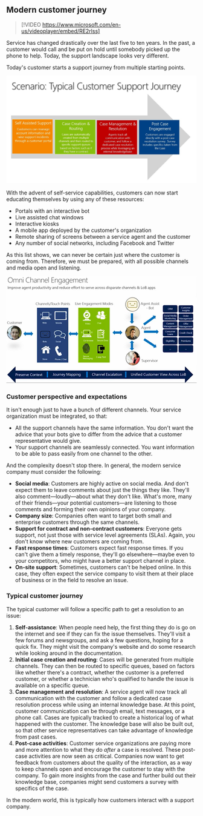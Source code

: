 ## Modern customer journey

> [!VIDEO https://www.microsoft.com/en-us/videoplayer/embed/RE2rlss]

Service has changed drastically over the last five to ten years. In the past, a customer would call and be put on hold until somebody picked up the phone to help. Today, the support landscape looks very different. 

Today's customer starts a support journey from multiple starting points. 

![Modern customer journey](../media/customer-journey.jpg)

With the advent of self-service capabilities, customers can now start educating themselves by using any of these resources:

- Portals with an interactive bot
- Live assisted chat windows
- Interactive kiosks
- A mobile app deployed by the customer's organization
- Remote sharing of screens between a service agent and the customer
- Any number of social networks, including Facebook and Twitter

As this list shows, we can never be certain just where the customer is coming from. Therefore, we must be prepared, with all possible channels and media open and listening.

![Modern customer journey](../media/customer-journey2.png)

### Customer perspective and expectations
It isn't enough just to have a bunch of different channels. Your service organization must be integrated, so that:

- All the support channels have the same information. You don't want the advice that your bots give to differ from the advice that a customer representative would give.
- Your support channels are seamlessly connected. You want information to be able to pass easily from one channel to the other.

And the complexity doesn't stop there. In general, the modern service company must consider the following:

- **Social media**: Customers are highly active on social media. And don't expect them to leave comments about just the things they like. They'll also comment—loudly—about what they don't like. What's more, many of their friends—your potential customers—are listening to those comments and forming their own opinions of your company.
- **Company size**: Companies often want to target both small and enterprise customers through the same channels.
- **Support for contract and non-contract customers**: Everyone gets support, not just those with service level agreements (SLAs). Again, you don't know where new customers are coming from.
- **Fast response times**: Customers expect fast response times. If you can't give them a timely response, they'll go elsewhere—maybe even to your competitors, who might have a better support channel in place.
- **On-site support**: Sometimes, customers can't be helped online. In this case, they often expect the service company to visit them at their place of business or in the field to resolve an issue. 

### Typical customer journey
The typical customer will follow a specific path to get a resolution to an issue:

1. **Self-assistance**: When people need help, the first thing they do is go on the internet and see if they can fix the issue themselves. They'll visit a few forums and newsgroups, and ask a few questions, hoping for a quick fix. They might visit the company's website and do some research while looking around in the documentation.
1. **Initial case creation and routing**: Cases will be generated from multiple channels. They can then be routed to specific queues, based on factors like whether there's a contract, whether the customer is a preferred customer, or whether a technician who's qualified to handle the issue is available on a specific queue.
1. **Case management and resolution**: A service agent will now track all communication with the customer and follow a dedicated case resolution process while using an internal knowledge base. At this point, customer communication can be through email, text messages, or a phone call. Cases are typically tracked to create a historical log of what happened with the customer. The knowledge base will also be built out, so that other service representatives can take advantage of knowledge from past cases.
1. **Post-case activities**: Customer service organizations are paying more and more attention to what they do *after* a case is resolved. These post-case activities are now seen as critical. Companies now want to get feedback from customers about the quality of the interaction, as a way to keep channels open and encourage the customer to stay with the company. To gain more insights from the case and further build out their knowledge base, companies might send customers a survey with specifics of the case.

In the modern world, this is typically how customers interact with a support company.